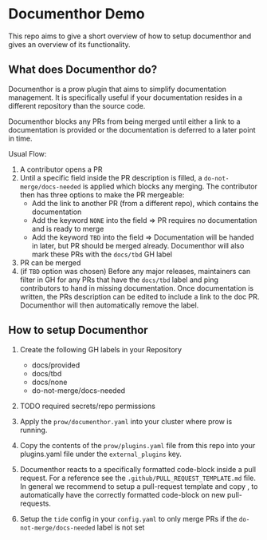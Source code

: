 # Documenthor Demo

This repo aims to give a short overview of how to setup documenthor and gives an overview of its functionality.

## What does Documenthor do?

Documenthor is a prow plugin that aims to simplify documentation management. It is specifically useful if your documentation resides in a different repository than the source code.

Documenthor blocks any PRs from being merged until either a link to a documentation is provided or the documentation is deferred to a later point in time.

Usual Flow:

1. A contributor opens a PR
2. Until a specific field inside the PR description is filled, a `do-not-merge/docs-needed` is applied which blocks any merging. The contributor then has three options to make the PR mergeable:
    * Add the link to another PR (from a different repo), which contains the documentation
    * Add the keyword `NONE` into the field => PR requires no documentation and is ready to merge
    * Add the keyword `TBD` into the field => Documentation will be handed in later, but PR should be merged already. Documenthor will also mark these PRs with the `docs/tbd` GH label
3. PR can be merged
4. (if `TBD` option was chosen) Before any major releases, maintainers can filter in GH for any PRs that have the `docs/tbd` label and ping contributors to hand in missing documentation. Once documentation is written, the PRs description can be edited to include a link to the doc PR. Documenthor will then automatically remove the label.

## How to setup Documenthor

1. Create the following GH labels in your Repository

    * docs/provided
    * docs/tbd
    * docs/none
    * do-not-merge/docs-needed

2. TODO required secrets/repo permissions

3. Apply the `prow/documenthor.yaml` into your cluster where prow is running.

4. Copy the contents of the `prow/plugins.yaml` file from this repo into your plugins.yaml file under the `external_plugins` key.

5. Documenthor reacts to a specifically formatted code-block inside a pull request. For a reference see the `.github/PULL_REQUEST_TEMPLATE.md` file. In general we recommend to setup a pull-request template and copy , to automatically have the correctly formatted code-block on new pull-requests.

6. Setup the `tide` config in your `config.yaml` to only merge PRs if the `do-not-merge/docs-needed` label is not set
